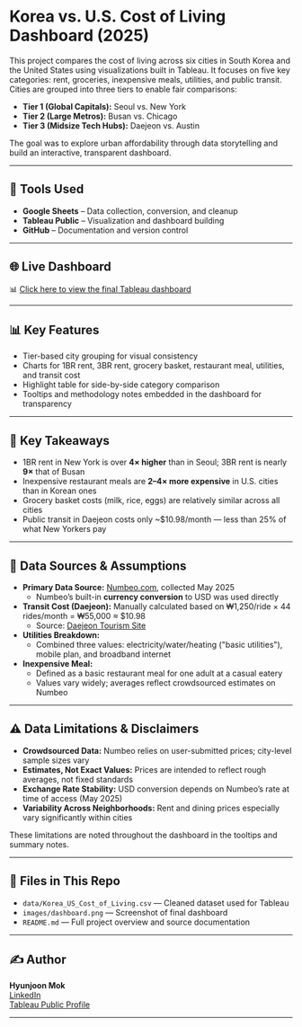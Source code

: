 # Korea vs. U.S. Cost of Living Dashboard (2025)

This project compares the cost of living across six cities in South Korea and the United States using visualizations built in Tableau. It focuses on five key categories: rent, groceries, inexpensive meals, utilities, and public transit. Cities are grouped into three tiers to enable fair comparisons:

- **Tier 1 (Global Capitals):** Seoul vs. New York
- **Tier 2 (Large Metros):** Busan vs. Chicago
- **Tier 3 (Midsize Tech Hubs):** Daejeon vs. Austin

The goal was to explore urban affordability through data storytelling and build an interactive, transparent dashboard.

---

## 🔧 Tools Used

- **Google Sheets** – Data collection, conversion, and cleanup  
- **Tableau Public** – Visualization and dashboard building  
- **GitHub** – Documentation and version control  

---

## 🌐 Live Dashboard

📊 [Click here to view the final Tableau dashboard](https://public.tableau.com/app/profile/hyunjoon.mok/viz/SouthKoreavsUSACostofLiving/Dashboard)

---

## 📊 Key Features

- Tier-based city grouping for visual consistency
- Charts for 1BR rent, 3BR rent, grocery basket, restaurant meal, utilities, and transit cost
- Highlight table for side-by-side category comparison
- Tooltips and methodology notes embedded in the dashboard for transparency

---

## 🧠 Key Takeaways

- 1BR rent in New York is over **4× higher** than in Seoul; 3BR rent is nearly **9×** that of Busan
- Inexpensive restaurant meals are **2–4× more expensive** in U.S. cities than in Korean ones
- Grocery basket costs (milk, rice, eggs) are relatively similar across all cities
- Public transit in Daejeon costs only ~$10.98/month — less than 25% of what New Yorkers pay

---

## 📁 Data Sources & Assumptions

- **Primary Data Source:** [Numbeo.com](https://numbeo.com), collected May 2025
  - Numbeo’s built-in **currency conversion** to USD was used directly
- **Transit Cost (Daejeon):** Manually calculated based on ₩1,250/ride × 44 rides/month = ₩55,000 ≈ $10.98  
  - Source: [Daejeon Tourism Site](https://daejeontour.co.kr/en/page.do?menuIdx=358)
- **Utilities Breakdown:** 
  - Combined three values: electricity/water/heating ("basic utilities"), mobile plan, and broadband internet
- **Inexpensive Meal:** 
  - Defined as a basic restaurant meal for one adult at a casual eatery
  - Values vary widely; averages reflect crowdsourced estimates on Numbeo

---

## ⚠️ Data Limitations & Disclaimers

- **Crowdsourced Data:** Numbeo relies on user-submitted prices; city-level sample sizes vary
- **Estimates, Not Exact Values:** Prices are intended to reflect rough averages, not fixed standards
- **Exchange Rate Stability:** USD conversion depends on Numbeo’s rate at time of access (May 2025)
- **Variability Across Neighborhoods:** Rent and dining prices especially vary significantly within cities

These limitations are noted throughout the dashboard in the tooltips and summary notes.

---

## 📎 Files in This Repo

- `data/Korea_US_Cost_of_Living.csv` — Cleaned dataset used for Tableau
- `images/dashboard.png` — Screenshot of final dashboard
- `README.md` — Full project overview and source documentation

---

## ✍️ Author

**Hyunjoon Mok**  
[LinkedIn](https://www.linkedin.com/in/hyunjoonmok)  
[Tableau Public Profile](https://public.tableau.com/app/profile/hyunjoon.mok)

---

